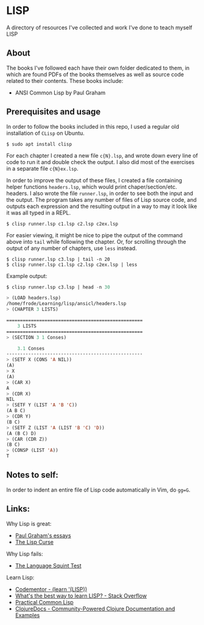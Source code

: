 # LISP

A directory of resources I've collected and work I've done to teach myself LISP


## About

The books I've followed each have their own folder dedicated to them, in which are found PDFs of the books themselves as well as source code related to their contents. These books include:
- ANSI Common Lisp by Paul Graham


## Prerequisites and usage

In order to follow the books included in this repo, I used a regular old installation of `CLisp` on Ubuntu.

```shell
$ sudo apt install clisp
```

For each chapter I created a new file `c{N}.lsp`, and wrote down every line of code to run it and double check the output. I also did most of the exercises in a separate file `c{N}ex.lsp`.

In order to improve the output of these files, I created a file containing helper functions `headers.lsp`, which would print chaper/section/etc. headers. I also wrote the file `runner.lsp`, in order to see both the input and the output. The program takes any number of files of Lisp source code, and outputs each expression and the resulting output in a way to may it look like it was all typed in a REPL.

```shell
$ clisp runner.lsp c1.lsp c2.lsp c2ex.lsp
```

For easier viewing, it might be nice to pipe the output of the command above into `tail` while following the chapter. Or, for scrolling through the output of any number of chapters, use `less` instead.

```shell
$ clisp runner.lsp c3.lsp | tail -n 20
$ clisp runner.lsp c1.lsp c2.lsp c2ex.lsp | less
```

Example output:
```cl
$ clisp runner.lsp c3.lsp | head -n 30

> (LOAD headers.lsp)
/home/frode/Learning/lisp/ansicl/headers.lsp
> (CHAPTER 3 LISTS)

==================================================
    3 LISTS
==================================================
> (SECTION 3 1 Conses)

    3.1 Conses
--------------------------------------------------
> (SETF X (CONS 'A NIL))
(A)
> X
(A)
> (CAR X)
A
> (CDR X)
NIL
> (SETF Y (LIST 'A 'B 'C))
(A B C)
> (CDR Y)
(B C)
> (SETF Z (LIST 'A (LIST 'B 'C) 'D))
(A (B C) D)
> (CAR (CDR Z))
(B C)
> (CONSP (LIST 'A))
T
```


## Notes to self:

In order to indent an entire file of Lisp code automatically in Vim, do `gg=G`.


## Links:

Why Lisp is great:

- [Paul Graham's essays](http://www.paulgraham.com/articles.html)
- [The Lisp Curse](http://www.winestockwebdesign.com/Essays/Lisp_Curse.html)

Why Lisp fails:

- [The Language Squint Test](https://www.teamten.com/lawrence/writings/the_language_squint_test.html)

Learn Lisp:

- [Codementor - (learn '(LISP))](https://www.codementor.io/@skilbjo/learn-lisp-hba8gwngh)
- [What's the best way to learn LISP? - Stack Overflow](https://stackoverflow.com/questions/398579/whats-the-best-way-to-learn-lisp)
- [Practical Common Lisp](https://gigamonkeys.com/book/)
- [ClojureDocs - Community-Powered Clojure Documentation and Examples](https://clojuredocs.org/)
